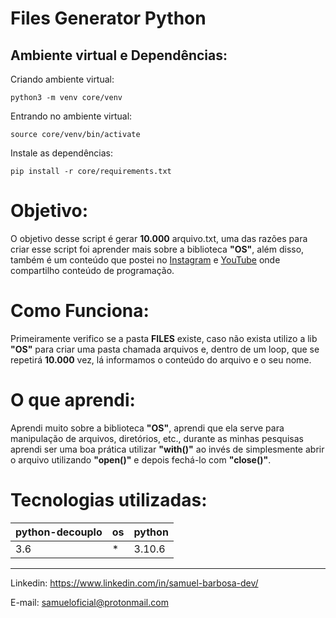 
# Files Generator Python

## Ambiente virtual e Dependências:
Criando ambiente virtual:
```
python3 -m venv core/venv
```

Entrando no ambiente virtual:
```
source core/venv/bin/activate
```

Instale as dependências:
```
pip install -r core/requirements.txt
```

# Objetivo:
O objetivo desse script é gerar **10.000** arquivo.txt,
uma das razões para criar esse script foi aprender 
mais sobre a biblioteca **"OS"**, além disso, também é 
um conteúdo que postei no [Instagram](https://www.instagram.com/samuelbarbosa_dev/) e [YouTube](https://www.youtube.com/channel/UCDFkX0MUQFsMTH0YkKwzJoA) onde 
compartilho conteúdo de programação.

# Como Funciona:
Primeiramente verifico se a pasta **FILES** existe, 
caso não exista utilizo a lib **"OS"** para criar uma pasta 
chamada arquivos e, dentro de um loop, que se repetirá **10.000** vez, 
lá informamos o conteúdo do arquivo e o seu nome.

# O que aprendi:
Aprendi muito sobre a biblioteca **"OS"**,
aprendi que ela serve para manipulação de 
arquivos, diretórios, etc., durante as
minhas pesquisas aprendi ser uma boa 
prática utilizar **"with()"** ao invés de simplesmente
abrir o arquivo utilizando **"open()"** e depois
fechá-lo com **"close()"**.

# Tecnologias utilizadas:

python-decouplo | os    | python
--------------- | ----- | ---------
3.6             |   *   | 3.10.6

---
Linkedin: <https://www.linkedin.com/in/samuel-barbosa-dev/> 

E-mail: <samueloficial@protonmail.com>